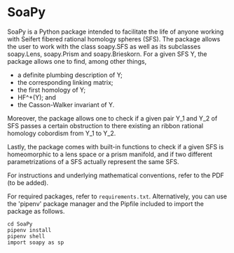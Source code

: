 # SoaPy

SoaPy is a Python package intended to facilitate the life of anyone working with Seifert fibered rational homology spheres (SFS).
The package allows the user to work with the class soapy.SFS as well as its subclasses soapy.Lens, soapy.Prism and soapy.Brieskorn.
For a given SFS Y, the package allows one to find, among other things,

- a definite plumbing description of Y;
- the corresponding linking matrix;
- the first homology of Y;
- HF^+(Y); and
- the Casson-Walker invariant of Y.

Moreover, the package allows one to check if a given pair Y\_1 and Y\_2 of SFS passes a certain obstruction to there existing an ribbon rational homology cobordism from Y\_1 to Y\_2.

Lastly, the package comes with built-in functions to check if a given SFS is homeomorphic to a lens space or a prism manifold, and if two different parametrizations of a SFS actually  represent the same SFS.

For instructions and underlying mathematical conventions, refer to the PDF (to be added).

For required packages, refer to `requirements.txt`. Alternatively, you can use the 'pipenv' package manager and the Pipfile included to import the package as follows.
```
cd SoaPy
pipenv install
pipenv shell
import soapy as sp
```